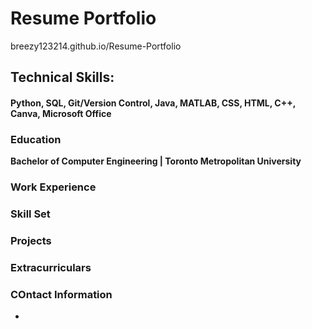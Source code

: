 # Resume Portfolio
breezy123214.github.io/Resume-Portfolio
## Technical Skills: 
#### Python, SQL, Git/Version Control, Java, MATLAB, CSS, HTML, C++, Canva, Microsoft Office

### Education
**Bachelor of Computer Engineering | Toronto Metropolitan University**
  
### Work Experience

### Skill Set

### Projects

### Extracurriculars

### COntact Information
- 
